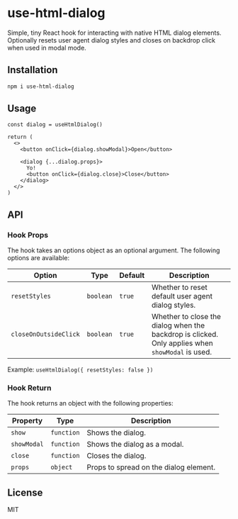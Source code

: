 # use-html-dialog

Simple, tiny React hook for interacting with native HTML dialog elements. Optionally resets user agent dialog styles and closes on backdrop click when used in modal mode.

## Installation

```bash
npm i use-html-dialog
```

## Usage

```tsx
const dialog = useHtmlDialog()

return (
  <>
    <button onClick={dialog.showModal}>Open</button>

    <dialog {...dialog.props}>
      Yo!
      <button onClick={dialog.close}>Close</button>
    </dialog>
  </>
)
```

## API

### Hook Props

The hook takes an options object as an optional argument. The following options are available:

| Option                | Type      | Default | Description                                                                                      |
| --------------------- | --------- | ------- | ------------------------------------------------------------------------------------------------ |
| `resetStyles`         | `boolean` | `true`  | Whether to reset default user agent dialog styles.                                               |
| `closeOnOutsideClick` | `boolean` | `true`  | Whether to close the dialog when the backdrop is clicked. Only applies when `showModal` is used. |

Example: `useHtmlDialog({ resetStyles: false })`

### Hook Return

The hook returns an object with the following properties:

| Property    | Type       | Description                            |
| ----------- | ---------- | -------------------------------------- |
| `show`      | `function` | Shows the dialog.                      |
| `showModal` | `function` | Shows the dialog as a modal.           |
| `close`     | `function` | Closes the dialog.                     |
| `props`     | `object`   | Props to spread on the dialog element. |

## License

MIT

